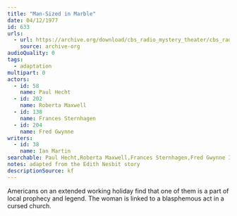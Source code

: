 ```yaml
---
title: "Man-Sized in Marble"
date: 04/12/1977
id: 633
urls: 
  - url: https://archive.org/download/cbs_radio_mystery_theater/cbs_radio_mystery_theater-0601-0650.zip/cbs_radio_mystery_theater-0601-0650%2Fcbsrmt_0633_man_sized_in_marble.mp3
    source: archive-org
audioQuality: 0
tags: 
  - adaptation
multipart: 0
actors:  
  - id: 58
    name: Paul Hecht  
  - id: 202
    name: Roberta Maxwell  
  - id: 138
    name: Frances Sternhagen  
  - id: 204
    name: Fred Gwynne
writers:  
  - id: 38
    name: Ian Martin
searchable: Paul Hecht,Roberta Maxwell,Frances Sternhagen,Fred Gwynne Ian Martin
notes: adapted from the Edith Nesbit story
descriptionSource: kf
---
```

Americans on an extended working holiday find that one of them is a part of local prophecy and legend. The woman is linked to a blasphemous act in a cursed church.